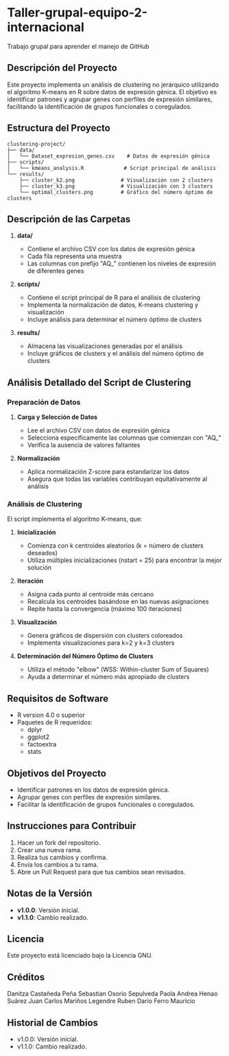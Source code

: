 # Taller-grupal-equipo-2-internacional
Trabajo grupal para aprender el manejo de GitHub

## Descripción del Proyecto
Este proyecto implementa un análisis de clustering no jerárquico utilizando el algoritmo K-means en R sobre datos de expresión génica. El objetivo es identificar patrones y agrupar genes con perfiles de expresión similares, facilitando la identificación de grupos funcionales o coregulados.

## Estructura del Proyecto
```
clustering-project/
├── data/
│   └── Dataset_expresion_genes.csv    # Datos de expresión génica
├── scripts/
│   └── kmeans_analysis.R             # Script principal de análisis
└── results/
    ├── cluster_k2.png               # Visualización con 2 clusters
    ├── cluster_k3.png               # Visualización con 3 clusters
    └── optimal_clusters.png         # Gráfico del número óptimo de clusters
```

## Descripción de las Carpetas
1. **data/**
   - Contiene el archivo CSV con los datos de expresión génica
   - Cada fila representa una muestra
   - Las columnas con prefijo "AQ_" contienen los niveles de expresión de diferentes genes

2. **scripts/**
   - Contiene el script principal de R para el análisis de clustering
   - Implementa la normalización de datos, K-means clustering y visualización
   - Incluye análisis para determinar el número óptimo de clusters

3. **results/**
   - Almacena las visualizaciones generadas por el análisis
   - Incluye gráficos de clusters y el análisis del número óptimo de clusters

## Análisis Detallado del Script de Clustering

### Preparación de Datos
1. **Carga y Selección de Datos**
   - Lee el archivo CSV con datos de expresión génica
   - Selecciona específicamente las columnas que comienzan con "AQ_"
   - Verifica la ausencia de valores faltantes

2. **Normalización**
   - Aplica normalización Z-score para estandarizar los datos
   - Asegura que todas las variables contribuyan equitativamente al análisis
   
### Análisis de Clustering
El script implementa el algoritmo K-means, que:
1. **Inicialización**
   - Comienza con k centroides aleatorios (k = número de clusters deseados)
   - Utiliza múltiples inicializaciones (nstart = 25) para encontrar la mejor solución

2. **Iteración**
   - Asigna cada punto al centroide más cercano
   - Recalcula los centroides basándose en las nuevas asignaciones
   - Repite hasta la convergencia (máximo 100 iteraciones)

3. **Visualización**
   - Genera gráficos de dispersión con clusters coloreados
   - Implementa visualizaciones para k=2 y k=3 clusters

4. **Determinación del Número Óptimo de Clusters**
   - Utiliza el método "elbow" (WSS: Within-cluster Sum of Squares)
   - Ayuda a determinar el número más apropiado de clusters

## Requisitos de Software
- R version 4.0 o superior
- Paquetes de R requeridos:
  - dplyr
  - ggplot2
  - factoextra
  - stats
    
## Objetivos del Proyecto
- Identificar patrones en los datos de expresión génica.
- Agrupar genes con perfiles de expresión similares.
- Facilitar la identificación de grupos funcionales o coregulados.

## Instrucciones para Contribuir
1. Hacer un fork del repositorio.
2. Crear una nueva rama.
3. Realiza tus cambios y confirma.
4. Envía los cambios a tu rama.
5. Abre un Pull Request para que tus cambios sean revisados.

## Notas de la Versión
- **v1.0.0**: Versión inicial.
- **v1.1.0**: Cambio realizado.

## Licencia
Este proyecto está licenciado bajo la Licencia GNU.

## Créditos
Danitza Castañeda Peña
Sebastian Osorio Sepulveda
Paola Andrea Henao Suárez
Juan Carlos Mariños Legendre
Ruben Darío Ferro Mauricio

## Historial de Cambios
- v1.0.0: Versión inicial.
- v1.1.0: Cambio realizado.

